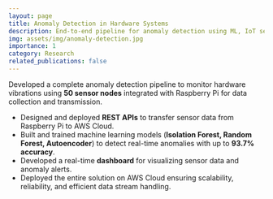 ```yaml
---
layout: page
title: Anomaly Detection in Hardware Systems
description: End-to-end pipeline for anomaly detection using ML, IoT sensors, and AWS Cloud.
img: assets/img/anomaly-detection.jpg
importance: 1
category: Research
related_publications: false
---
```


Developed a complete anomaly detection pipeline to monitor hardware vibrations using **50 sensor nodes** integrated with Raspberry Pi for data collection and transmission.

- Designed and deployed **REST APIs** to transfer sensor data from Raspberry Pi to AWS Cloud.
- Built and trained machine learning models (**Isolation Forest, Random Forest, Autoencoder**) to detect real-time anomalies with up to **93.7% accuracy**.
- Developed a real-time **dashboard** for visualizing sensor data and anomaly alerts.
- Deployed the entire solution on AWS Cloud ensuring scalability, reliability, and efficient data stream handling.
